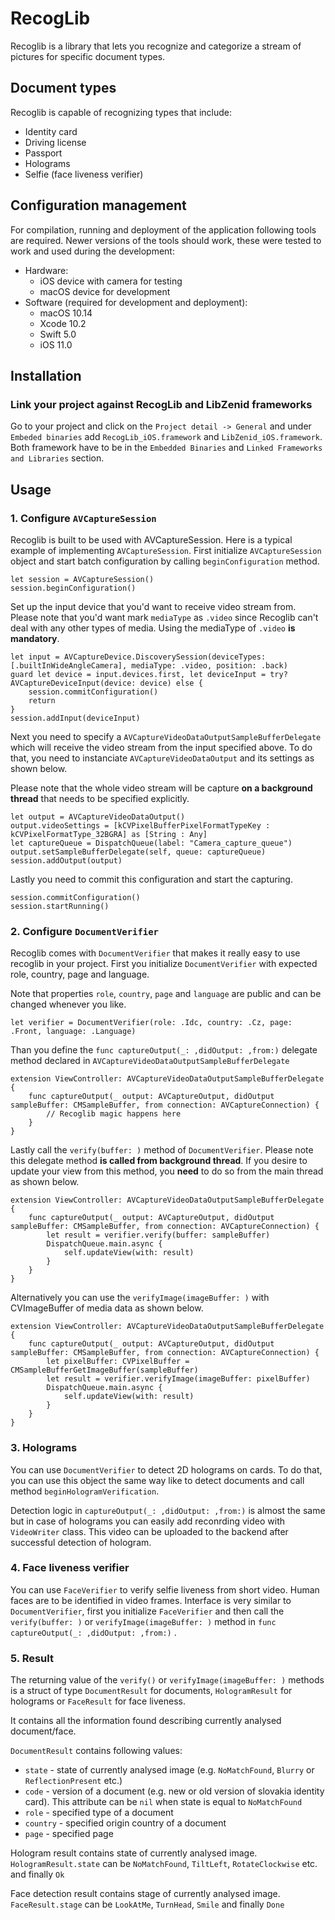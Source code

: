 # RecogLib
Recoglib is a library that lets you recognize and categorize a stream of pictures for specific document types.

## Document types
Recoglib is capable of recognizing types that include:
- Identity card
- Driving license
- Passport
- Holograms
- Selfie (face liveness verifier)

## Configuration management
For compilation, running and deployment of the application following tools are required. Newer versions of the tools should work, these were tested to work and used during the development:

- Hardware:
    - iOS device with camera for testing
    - macOS device for development
- Software (required for development and deployment):
    - macOS 10.14
    - Xcode 10.2
    - Swift 5.0
    - iOS 11.0

## Installation
### Link your project against RecogLib and LibZenid frameworks 

Go to your project and click on the `Project detail -> General` and under `Embeded binaries` add `RecogLib_iOS.framework` and `LibZenid_iOS.framework`. Both framework have to be in the `Embedded Binaries` and `Linked Frameworks and Libraries` section.


## Usage
### 1. Configure `AVCaptureSession`
Recoglib is built to be used with AVCaptureSession. Here is a typical example of implementing `AVCaptureSession`. First initialize `AVCaptureSession` object and start batch configuration by calling `beginConfiguration` method.
```
let session = AVCaptureSession()
session.beginConfiguration()
```
Set up the input device that you'd want to receive video stream from. Please note that you'd want mark `mediaType` as `.video` since Recoglib can't deal with any other types of media. Using the mediaType of `.video` **is mandatory**.
```
let input = AVCaptureDevice.DiscoverySession(deviceTypes: [.builtInWideAngleCamera], mediaType: .video, position: .back)
guard let device = input.devices.first, let deviceInput = try? AVCaptureDeviceInput(device: device) else {
    session.commitConfiguration()
    return
}
session.addInput(deviceInput)
```
Next you need to specify a `AVCaptureVideoDataOutputSampleBufferDelegate` which will receive the video stream from the input specified above. To do that, you need to instanciate `AVCaptureVideoDataOutput` and its settings as shown below.

Please note that the whole video stream will be capture **on a background thread** that needs to be specified explicitly.
```
let output = AVCaptureVideoDataOutput()
output.videoSettings = [kCVPixelBufferPixelFormatTypeKey : kCVPixelFormatType_32BGRA] as [String : Any]
let captureQueue = DispatchQueue(label: "Camera_capture_queue")
output.setSampleBufferDelegate(self, queue: captureQueue)
session.addOutput(output)
```
Lastly you need to commit this configuration and start the capturing.
```
session.commitConfiguration()
session.startRunning()
```

### 2. Configure `DocumentVerifier`
Recoglib comes with `DocumentVerifier` that makes it really easy to use recoglib in your project.
First you initialize `DocumentVerifier` with expected role, country, page and language.

Note that properties `role`, `country`,  `page` and `language` are public and can be changed whenever you like.
```
let verifier = DocumentVerifier(role: .Idc, country: .Cz, page: .Front, language: .Language)
```
Than you define the `func captureOutput(_: ,didOutput: ,from:)` delegate method declared in `AVCaptureVideoDataOutputSampleBufferDelegate`
```
extension ViewController: AVCaptureVideoDataOutputSampleBufferDelegate {
    func captureOutput(_ output: AVCaptureOutput, didOutput sampleBuffer: CMSampleBuffer, from connection: AVCaptureConnection) {
        // Recoglib magic happens here
    }
}
```
Lastly call the `verify(buffer: )` method of `DocumentVerifier`. Please note this delegate method **is called from background thread**. If you desire to update your view from this method, you **need** to do so from the main thread as shown below.
```
extension ViewController: AVCaptureVideoDataOutputSampleBufferDelegate {
    func captureOutput(_ output: AVCaptureOutput, didOutput sampleBuffer: CMSampleBuffer, from connection: AVCaptureConnection) {
        let result = verifier.verify(buffer: sampleBuffer)
        DispatchQueue.main.async {
            self.updateView(with: result)
        }
    }
}
```
Alternatively you can use the `verifyImage(imageBuffer: )` with CVImageBuffer of media data as shown below.
```
extension ViewController: AVCaptureVideoDataOutputSampleBufferDelegate {
    func captureOutput(_ output: AVCaptureOutput, didOutput sampleBuffer: CMSampleBuffer, from connection: AVCaptureConnection) {
        let pixelBuffer: CVPixelBuffer = CMSampleBufferGetImageBuffer(sampleBuffer)
        let result = verifier.verifyImage(imageBuffer: pixelBuffer)
        DispatchQueue.main.async {
            self.updateView(with: result)
        }
    }
}
```

### 3. Holograms
You can use  `DocumentVerifier` to detect 2D holograms on cards.
To do that, you can use this object the same way like to detect documents and call method `beginHologramVerification`.

Detection logic in `captureOutput(_: ,didOutput: ,from:)` is almost the same but in case of holograms you can easily add reconrding video with `VideoWriter` class.
This video can be uploaded to the backend after successful detection of hologram.

### 4. Face liveness verifier
You can use  `FaceVerifier` to verify selfie liveness from short video. Human faces are to be identified in video frames.
Interface is very similar to  `DocumentVerifier`, first you initialize `FaceVerifier` and then call the `verify(buffer: )` or `verifyImage(imageBuffer: )` method in `func captureOutput(_: ,didOutput: ,from:)` .
 
### 5. Result
The returning value of the `verify()` or `verifyImage(imageBuffer: )` methods is a struct of type `DocumentResult` for documents, `HologramResult` for holograms or `FaceResult` for face liveness.

It contains all the information found describing currently analysed document/face.

`DocumentResult` contains following values:
- `state` - state of currently analysed image (e.g. `NoMatchFound`, `Blurry` or `ReflectionPresent` etc.)
- `code` - version of a document (e.g. new or old version of slovakia identity card). This attribute can be `nil` when state is equal to `NoMatchFound`
- `role` - specified type of a document
- `country` - specified origin country of a document
- `page` - specified page

Hologram result contains state of currently analysed image.
`HologramResult.state`  can be `NoMatchFound`, `TiltLeft`, `RotateClockwise` etc. and finally  `Ok`

Face detection result contains stage of currently analysed image.
`FaceResult.stage` can be `LookAtMe`, `TurnHead`, `Smile` and finally  `Done`
